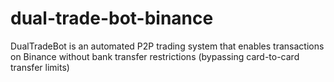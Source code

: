 # dual-trade-bot-binance
DualTradeBot is an automated P2P trading system that enables transactions on Binance without bank transfer restrictions (bypassing card-to-card transfer limits)
